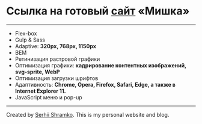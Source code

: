 # Ссылка на готовый [сайт](https://shramkoweb.github.io/Mishka/) «Мишка»

***
- Flex-box
- Gulp & Sass
- Adaptive: **320px, 768px, 1150px**
- BEM
- Ретинизация растровой графики 
- Оптимизация графики: **кадрирование контентных изображений, svg-sprite, WebP**
- Оптимизация загрузки шрифтов
- Адаптивность: **Chrome, Opera, Firefox, Safari, Edge, а также в Internet Explorer 11.**
- JavaScript меню и pop-up
---

Created by [Serhii Shramko](https://shramko.dev/). This is my personal website and blog.
